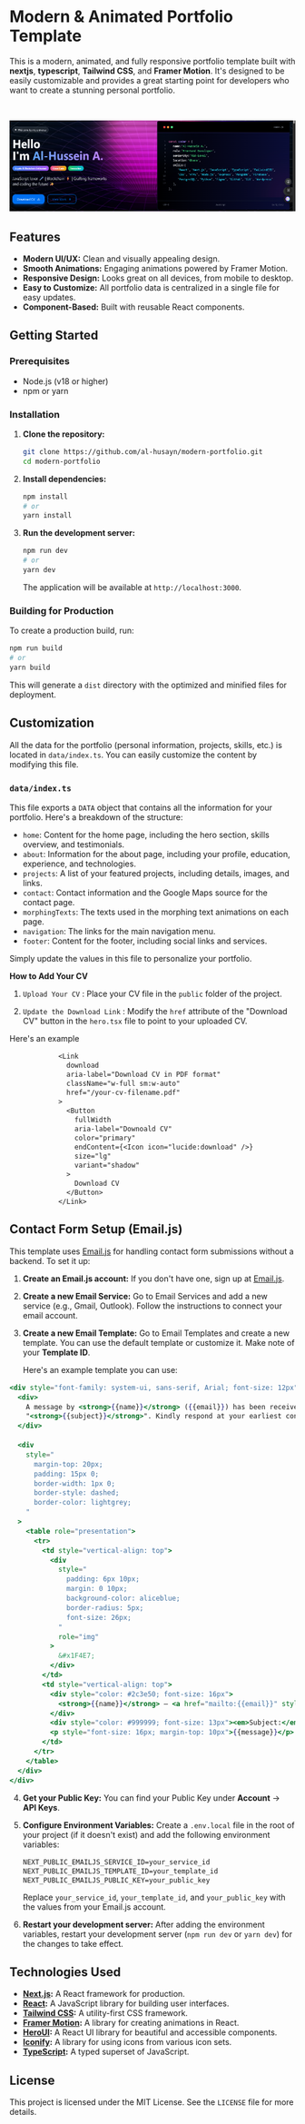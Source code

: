 # Modern & Animated Portfolio Template

This is a modern, animated, and fully responsive portfolio template built with **nextjs**, **typescript**, **Tailwind CSS**, and **Framer Motion**. It's designed to be easily customizable and provides a great starting point for developers who want to create a stunning personal portfolio.

<br/>
<p align="center">
  <a href="https://www.al-husayn.dev/" target="_blank">
    <img src="./public/github-cover.png" alt="portfolio" />
  </a>
</p>

## Features

- **Modern UI/UX:** Clean and visually appealing design.
- **Smooth Animations:** Engaging animations powered by Framer Motion.
- **Responsive Design:** Looks great on all devices, from mobile to desktop.
- **Easy to Customize:** All portfolio data is centralized in a single file for easy updates.
- **Component-Based:** Built with reusable React components.

## Getting Started

### Prerequisites

- Node.js (v18 or higher)
- npm or yarn

### Installation

1. **Clone the repository:**

   ```bash
   git clone https://github.com/al-husayn/modern-portfolio.git
   cd modern-portfolio
   ```

2. **Install dependencies:**

   ```bash
   npm install
   # or
   yarn install
   ```

3. **Run the development server:**

   ```bash
   npm run dev
   # or
   yarn dev
   ```

   The application will be available at `http://localhost:3000`.

### Building for Production

To create a production build, run:

```bash
npm run build
# or
yarn build
```

This will generate a `dist` directory with the optimized and minified files for deployment.

## Customization

All the data for the portfolio (personal information, projects, skills, etc.) is located in `data/index.ts`. You can easily customize the content by modifying this file.

### `data/index.ts`

This file exports a `DATA` object that contains all the information for your portfolio. Here's a breakdown of the structure:

- `home`: Content for the home page, including the hero section, skills overview, and testimonials.
- `about`: Information for the about page, including your profile, education, experience, and technologies.
- `projects`: A list of your featured projects, including details, images, and links.
- `contact`: Contact information and the Google Maps source for the contact page.
- `morphingTexts`: The texts used in the morphing text animations on each page.
- `navigation`: The links for the main navigation menu.
- `footer`: Content for the footer, including social links and services.

Simply update the values in this file to personalize your portfolio.

**How to Add Your CV**

1. `Upload Your CV` : Place your CV file in the `public` folder of the project.

2. `Update the Download Link` : Modify the `href` attribute of the "Download CV" button in the `hero.tsx` file to point to your uploaded CV.

Here's an example

```hero.tsx
            <Link
              download
              aria-label="Download CV in PDF format"
              className="w-full sm:w-auto"
              href="/your-cv-filename.pdf"
            >
              <Button
                fullWidth
                aria-label="Downoald CV"
                color="primary"
                endContent={<Icon icon="lucide:download" />}
                size="lg"
                variant="shadow"
              >
                Download CV
              </Button>
            </Link>

```

## Contact Form Setup (Email.js)

This template uses [Email.js](https://www.emailjs.com/) for handling contact form submissions without a backend. To set it up:

1.  **Create an Email.js account:** If you don't have one, sign up at [Email.js](https://www.emailjs.com/).

2.  **Create a new Email Service:** Go to Email Services and add a new service (e.g., Gmail, Outlook). Follow the instructions to connect your email account.

3.  **Create a new Email Template:** Go to Email Templates and create a new template. You can use the default template or customize it. Make note of your **Template ID**.

    Here's an example template you can use:
    
```jsx
<div style="font-family: system-ui, sans-serif, Arial; font-size: 12px">
  <div>
    A message by <strong>{{name}}</strong> ({{email}}) has been received with the subject
    "<strong>{{subject}}</strong>". Kindly respond at your earliest convenience.
  </div>

  <div
    style="
      margin-top: 20px;
      padding: 15px 0;
      border-width: 1px 0;
      border-style: dashed;
      border-color: lightgrey;
    "
  >
    <table role="presentation">
      <tr>
        <td style="vertical-align: top">
          <div
            style="
              padding: 6px 10px;
              margin: 0 10px;
              background-color: aliceblue;
              border-radius: 5px;
              font-size: 26px;
            "
            role="img"
          >
            &#x1F4E7;
          </div>
        </td>
        <td style="vertical-align: top">
          <div style="color: #2c3e50; font-size: 16px">
            <strong>{{name}}</strong> — <a href="mailto:{{email}}" style="color: #3498db">{{email}}</a>
          </div>
          <div style="color: #999999; font-size: 13px"><em>Subject:</em> {{subject}}</div>
          <p style="font-size: 16px; margin-top: 10px">{{message}}</p>
        </td>
      </tr>
    </table>
  </div>
</div>


```

4.  **Get your Public Key:** You can find your Public Key under **Account** -> **API Keys**.

5.  **Configure Environment Variables:** Create a `.env.local` file in the root of your project (if it doesn't exist) and add the following environment variables:

    ```
    NEXT_PUBLIC_EMAILJS_SERVICE_ID=your_service_id
    NEXT_PUBLIC_EMAILJS_TEMPLATE_ID=your_template_id
    NEXT_PUBLIC_EMAILJS_PUBLIC_KEY=your_public_key
    ```

    Replace `your_service_id`, `your_template_id`, and `your_public_key` with the values from your Email.js account.

6.  **Restart your development server:** After adding the environment variables, restart your development server (`npm run dev` or `yarn dev`) for the changes to take effect.

## Technologies Used

- **[Next.js](https://nextjs.org/):** A React framework for production.
- **[React](https://react.dev/):** A JavaScript library for building user interfaces.
- **[Tailwind CSS](https://tailwindcss.com/):** A utility-first CSS framework.
- **[Framer Motion](https://www.framer.com/motion/):** A library for creating animations in React.
- **[HeroUI](https://www.heroui.com/):** A React UI library for beautiful and accessible components.
- **[Iconify](https://iconify.design/):** A library for using icons from various icon sets.
- **[TypeScript](https://www.typescriptlang.org/):** A typed superset of JavaScript.


## License

This project is licensed under the MIT License. See the `LICENSE` file for more details.